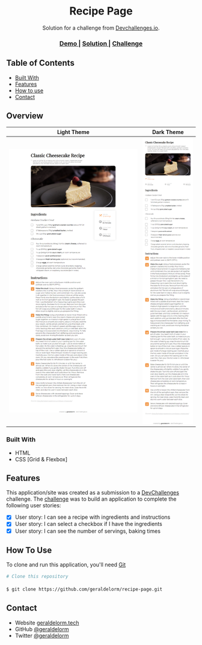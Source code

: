 <!-- Please update value in the {}  -->

<h1 align="center">Recipe Page</h1>

<div align="center">
   Solution for a challenge from  <a href="http://devchallenges.io" target="_blank">Devchallenges.io</a>.
</div>

<div align="center">
  <h3>
    <a href="https://recipepage.vercel.app/">
      Demo
    </a>
    <span> | </span>
    <a href="https://github.com/geraldelorm/recipe-page">
      Solution
    </a>
    <span> | </span>
    <a href="https://devchallenges.io/challenges/TtUjDt19eIHxNQ4n5jps">
      Challenge
    </a>
  </h3>
</div>

<!-- TABLE OF CONTENTS -->

## Table of Contents

- [Built With](#built-with)
- [Features](#features)
- [How to use](#how-to-use)
- [Contact](#contact)

<!-- OVERVIEW -->

## Overview

|                                     Light Theme                                     |                                     Dark Theme                                      |
| :---------------------------------------------------------------------------------: | :---------------------------------------------------------------------------------: |
| ![screenshot](https://github.com/geraldelorm/recipe-page/blob/main/img/screen1.png) | ![screenshot](https://github.com/geraldelorm/recipe-page/blob/main/img/screen2.png) |

### Built With

<!-- This section should list any major frameworks that you built your project using. Here are a few examples.-->

- HTML
- CSS [Grid & Flexbox]

## Features

<!-- List the features of your application or follow the template. Don't share the figma file here :) -->

This application/site was created as a submission to a [DevChallenges](https://devchallenges.io/challenges) challenge. The [challenge](https://devchallenges.io/challenges/TtUjDt19eIHxNQ4n5jps) was to build an application to complete the following user stories:

- [x] User story: I can see a recipe with ingredients and instructions
- [x] User story: I can select a checkbox if I have the ingredients
- [x] User story: I can see the number of servings, baking times

## How To Use

To clone and run this application, you'll need [Git](https://git-scm.com)

```bash
# Clone this repository

$ git clone https://github.com/geraldelorm/recipe-page.git

```

## Contact

- Website [geraldelorm.tech](https://geraldelorm.tech)
- GitHub [@geraldelorm](https://github.com/geraldelorm)
- Twitter [@geraldelorm](https://twitter.com/geraldelorm)
